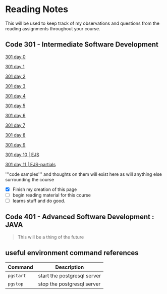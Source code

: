 # Reading Notes

This will be used to keep track of my observations and questions from the reading assignments throughout your course.

## Code 301 - Intermediate Software Development

[301 day 0](301-0.md)

[301 day 1](301-1.md)

[301 day 2](301-2.md)

[301 day 3](301-3.md)

[301 day 4](301-04.md)

[301 day 5](301-05.md)

[301 day 6](301-06.md)

[301 day 7](301-08.md)

[301 day 8](refactoring.md)

[301 day 9](js-callstack.md)

[301 day 10 | EJS](ejs.md)

[301 day 11 | EJS-partials](ejs-partials.md)

'''code samples''' and thoughts on them will exist here as will anything else surrounding  the course

- [x] Finish my creation of this page
- [ ] begin reading material for this course
- [ ] learns stuff and do good.

## Code 401 - Advanced Software Development : JAVA

> This will be a thing of the future

## useful environment command references

| Command | Description |
| --- | --- |
| `pgstart` | start the postgresql server |
| `pgstop` | stop the postgresql server |
